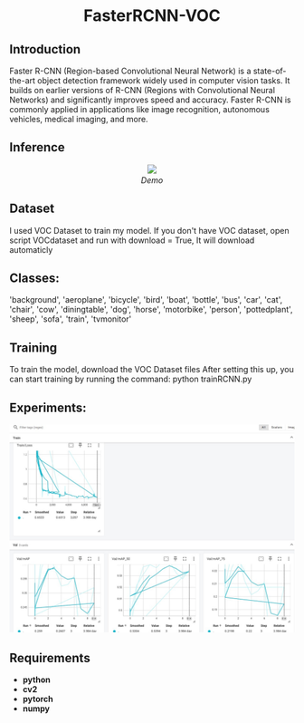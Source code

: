 <p align="center">
 <h1 align="center">FasterRCNN-VOC</h1>
</p>

## Introduction

Faster R-CNN (Region-based Convolutional Neural Network) is a state-of-the-art object detection framework widely used in computer vision tasks. 
It builds on earlier versions of R-CNN (Regions with Convolutional Neural Networks) and significantly improves speed and accuracy. 
Faster R-CNN is commonly applied in applications like image recognition, autonomous vehicles, medical imaging, and more.


## Inference

<p align="center">
  <img src="srcreadme/demo.gif" width=650><br/>
  <i>Demo</i>
</p>

## Dataset
I used VOC Dataset to train my model. If you don't have VOC dataset, open script VOCdataset and run with download = True, It will download automaticly

## Classes:
'background', 'aeroplane', 'bicycle', 'bird', 'boat', 'bottle', 'bus', 'car', 'cat', 'chair',
'cow', 'diningtable', 'dog', 'horse', 'motorbike', 'person', 'pottedplant', 'sheep', 'sofa',
'train', 'tvmonitor'


## Training

To train the model, download the VOC Dataset files 
After setting this up, you can start training by running the command:
python trainRCNN.py

## Experiments:


<img src="srcreadme/tensorboard.jpg" width="700"> 


## Requirements

* **python**
* **cv2**
* **pytorch** 
* **numpy**

